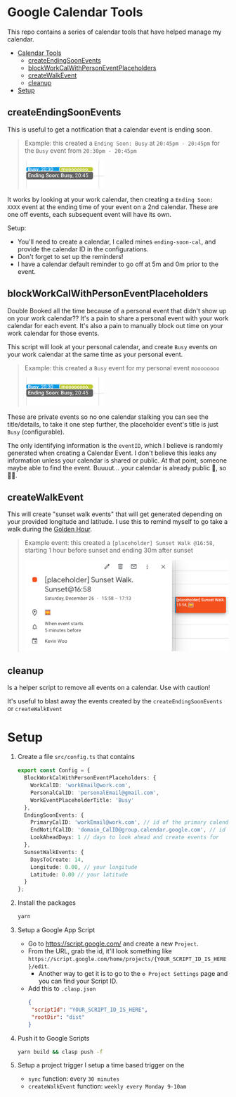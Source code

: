 # Google Calendar Tools
This repo contains a series of calendar tools that have helped manage my calendar.

<!-- ./gh-md-toc --insert README.md -->
<!--ts-->
   * [Calendar Tools](#calendar-tools)
      * [createEndingSoonEvents](#createendingsoonevents)
      * [blockWorkCalWithPersonEventPlaceholders](#blockworkcalwithpersoneventplaceholders)
      * [createWalkEvent](#createwalkevent)
      * [cleanup](#cleanup)
   * [Setup](#setup)

<!-- Added by: kevinwoo, at: Wed Dec 23 23:29:39 PST 2020 -->

<!--te-->



## createEndingSoonEvents
This is useful to get a notification that a calendar event is ending soon.

> Example: this created a `Ending Soon: Busy` at `20:45pm - 20:45pm` for the `Busy` event from `20:30pm - 20:45pm`
> 
> <kbd>![](.github/assets/ending_soon_and_blocked.png)</kbd>



It works by looking at your work calendar, then creating a `Ending Soon: XXXX` event at the ending time of your event on a 2nd calendar. These are one off events, each subsequent event will have its own.
 
Setup:
- You'll need to create a calendar, I called mines `ending-soon-cal`, and provide the calendar ID in the configurations. 
- Don't forget to set up the reminders!
- I have a calendar default reminder to go off at 5m and 0m prior to the event.


## blockWorkCalWithPersonEventPlaceholders
Double Booked all the time because of a personal event that didn't show up on your work calendar?? 
It's a pain to share a personal event with your work calendar for each event. 
It's also a pain to manually block out time on your work calendar for those events.

This script will look at your personal calendar, and create `Busy` events on your work calendar at the same time as your personal event. 

> Example: this created a `Busy` event for my personal event `moooooooo`
>
> <kbd>![](.github/assets/ending_soon_and_blocked.png)</kbd>

These are private events so no one calendar stalking you can see the title/details, to take it one step further, the placeholder event's title is just `Busy` (configurable). 

The only identifying information is the `eventID`, which I believe is randomly generated when creating a Calendar Event. 
I don't believe this leaks any information unless your calendar is shared or public. At that point, someone maybe able to find the event. Buuuut... your calendar is already public 🤔, so 🤷‍♂️. 


## createWalkEvent
This will create "sunset walk events" that will get generated depending on your provided longitude and latitude. I use this to remind myself to go take a walk during the [Golden Hour](https://en.wikipedia.org/wiki/Golden_hour_(photography)).

> Example event: this created a `[placeholder] Sunset Walk @16:58`, starting 1 hour before sunset and ending 30m after sunset
>
> <kbd>![](.github/assets/sunset_walk_event.png)</kbd>



## cleanup
Is a helper script to remove all events on a calendar. Use with caution!

It's useful to blast away the events created by the `createEndingSoonEvents` or `createWalkEvent`


# Setup

1. Create a file `src/config.ts` that contains
    ```ts
    export const Config = {
      BlockWorkCalWithPersonEventPlaceholders: {
        WorkCalID: 'workEmail@work.com',
        PersonalCalID: 'personalEmail@gmail.com',
        WorkEventPlaceholderTitle: 'Busy'
      },
      EndingSoonEvents: {
        PrimaryCalID: 'workEmail@work.com', // id of the primary calendar to pull events from
        EndNotifCalID: 'domain_CalID@group.calendar.google.com', // id of the secondary calendar to push to
        LookAheadDays: 1 // days to look ahead and create events for
      },
      SunsetWalkEvents: {
        DaysToCreate: 14,
        Longitude: 0.00, // your longitude
        Latitude: 0.00 // your latitude
      }
    };
    ```

1. Install the packages
    ```bash
    yarn
    ```

1. Setup a Google App Script
    - Go to https://script.google.com/ and create a new `Project`.
    - From the URL, grab the id, it'll look something like `https://script.google.com/home/projects/{YOUR_SCRIPT_ID_IS_HERE}/edit`.
      - Another way to get it is to go to the `⚙️ Project Settings` page and you can find your Script ID.
    - Add this to `.clasp.json`
       ```json
      {
        "scriptId": "YOUR_SCRIPT_ID_IS_HERE",
        "rootDir": "dist"
      }
      ```
  
1. Push it to Google Scripts
    ```bash
    yarn build && clasp push -f
    ```

1. Setup a project trigger
    I setup a time based trigger on the 
    - `sync` function: every `30 minutes`
    - `createWalkEvent` function: `weekly every Monday 9-10am`
